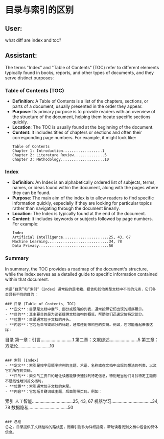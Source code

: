 # 目录与索引的区别

## User:

what diff are index and toc?

## Assistant:

The terms "Index" and "Table of Contents" (TOC) refer to different elements typically found in books, reports, and other types of documents, and they serve distinct purposes:

### Table of Contents (TOC)
- **Definition**: A Table of Contents is a list of the chapters, sections, or parts of a document, usually presented in the order they appear. 
- **Purpose**: Its primary purpose is to provide readers with an overview of the structure of the document, helping them locate specific sections quickly. 
- **Location**: The TOC is usually found at the beginning of the document.
- **Content**: It includes titles of chapters or sections and often their corresponding page numbers. For example, it might look like:
  ```
  Table of Contents
  Chapter 1: Introduction..................1
  Chapter 2: Literature Review..............5
  Chapter 3: Methodology....................10
  ```

### Index
- **Definition**: An Index is an alphabetically ordered list of subjects, terms, names, or ideas found within the document, along with the pages where they can be found.
- **Purpose**: The main aim of the index is to allow readers to find specific information quickly, especially if they are looking for particular topics rather than navigating through the document linearly.
- **Location**: The Index is typically found at the end of the document.
- **Content**: It includes keywords or subjects followed by page numbers. For example:
  ```
  Index
  Artificial Intelligence.....................25, 43, 67
  Machine Learning............................34, 78
  Data Privacy................................50
  ```

### Summary
In summary, the TOC provides a roadmap of the document's structure, while the Index serves as a detailed guide to specific information contained within that document.

```
术语“目录”和“索引”（Index）通常指的是书籍、报告和其他类型文档中不同的元素，它们各自具有不同的目的：

### 目录 (Table of Contents, TOC)
- **定义**：目录是文档中章节、部分或段落的列表，通常按照它们出现的顺序展示。
- **目的**：其主要目的是为读者提供文档结构的概览，帮助他们迅速定位特定部分。
- **位置**：目录通常位于文档的开头。
- **内容**：它包括章节或部分的标题，通常还附带相应的页码。例如，它可能看起来像这样：
  ```
  目录
  第一章：引言..........................1
  第二章：文献综述.......................5
  第三章：方法论..........................10
  ```

### 索引 (Index)
- **定义**：索引是按字母顺序排列的主题、术语、名称或在文档中出现的想法的列表，以及它们所在的页码。
- **目的**：索引的主要目的是让读者能够快速找到特定信息，特别是当他们寻找特定主题而不是线性地浏览文档时。
- **位置**：索引通常位于文档的末尾。
- **内容**：它包括关键词或主题，后面附带页码。例如：
  ```
  索引
  人工智能.................................25, 43, 67
  机器学习.................................34, 78
  数据隐私................................50
  ```

### 总结
总之，目录提供了文档结构的路线图，而索引则作为详细指南，帮助读者找到文档中包含的具体信息。
```